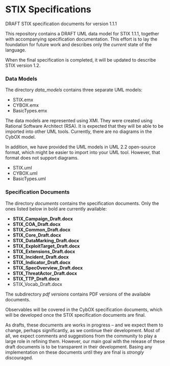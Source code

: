 # STIX Specifications
DRAFT STIX specification documents for version 1.1.1

This repository contains a DRAFT UML data model for STIX 1.1.1, together with accompanying specification documentation. This effort is to lay the foundation for future work and describes only the *current* state of the language.

When the final specification is completed, it will be updated to describe STIX version 1.2.  

### Data Models

The directory *data_models* contains three separate UML models:

* STIX.emx
* CYBOX.emx
* BasicTypes.emx

The data models are represented using XMI.  They were created using Rational Software Architect (RSA).  It is expected that they will be able to be imported into other UML tools.  Currently, there are no diagrams in the CybOX model.

In addition, we have provided the UML models in UML 2.2 open-source format, which might be easier to import into your UML tool.  However, that format does not support diagrams.

* STIX.uml
* CYBOX.uml
* BasicTypes.uml

### Specification Documents

The directory *documents* contains the specification documents.  Only the ones listed below in bold are currently available:

* **STIX_Campaign_Draft.docx**
* **STIX_COA_Draft.docx**
* **STIX_Common_Draft.docx**
* **STIX_Core_Draft.docx**
* **STIX_DataMarking_Draft.docx**
* **STIX_ExploitTarget_Draft.docx**
* **STIX_Extensions_Draft.docx**
* **STIX_Incident_Draft.docx**
* **STIX_Indicator_Draft.docx**
* **STIX_SpecOverview_Draft.docx**
* **STIX_ThreatActor_Draft.docx**
* **STIX_TTP_Draft.docx**
* STIX_Vocab_Draft.docx

The subdirectory *pdf versions* contains PDF versions of the available documents.

Observables will be covered in the CybOX specification documents, which will be developed once the STIX specification documents are final.

As drafts, these documents are works in progress – and we expect them to change, perhaps significantly, as we continue their development. Most of all, we expect comments and suggestions from the community to play a large role in refining them. However, our main goal with the release of these draft documents is to be transparent in their development. Basing any implementation on these documents until they are final is *strongly* discouraged.


